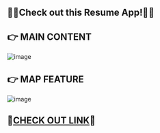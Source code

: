 ## 💼👤Check out this Resume App!👤💼

## 👉 MAIN CONTENT

![image](https://github.com/HindCodes/HindCodesResume/assets/121991962/e225bd78-1ad2-42e9-b193-99c1e96f1ddf)

## 👉 MAP FEATURE

![image](https://github.com/HindCodes/HindCodesResume/assets/121991962/609f8c5f-6000-44dc-b558-e1ed7c687a43)

## 🌟[CHECK OUT LINK](https://hindcodes.github.io/HindCodesResume/)🌟
